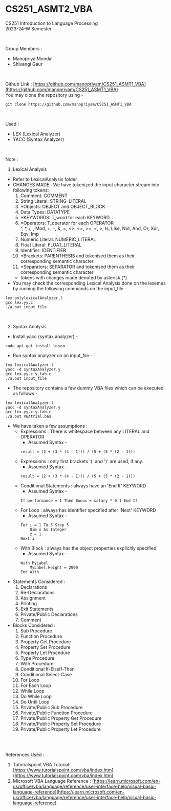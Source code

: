 # CS251_ASMT2_VBA

CS251 Introduction to Language Processing <br>
2023-24-W Semester <br>

<br>

Group Members : <br>
- Manopriya Mondal <br>
- Shivangi Gaur <br>

<br>

Github Link : [https://github.com/manopriyam/CS251_ASMT1_VBA](https://github.com/manopriyam/CS251_ASMT1_VBA) <br>
You may clone the repository using -
```
git clone https://github.com/manopriyam/CS251_ASMT1_VBA
```

<br>

Used : <br>
- LEX (Lexical Analyzer) <br>
- YACC (Syntax Analyzer) <br>

<br>

Note : <br>
1. Lexical Analysis <br>
- Refer to LexicalAnalysis folder
- CHANGES MADE : We have tokenized the input character stream into following tokens:
    1. Comment: COMMENT	
    2. String Literal: STRING_LITERAL
    3. *Objects: OBJECT and OBJECT_BLOCK
    4. Data Types: DATATYPE
    5. *KEYWORDS: T_word for each KEYWORD
    6. *Operators: T_operator for each OPERATOR <br>
        ^, *, /, \, Mod, +, -, &, =, <>, <=, >=, <, >, Is, Like, Not, And, Or, Xor, Eqv, Imp
    7. Numeric Literal: NUMERIC_LITERAL
    8. Float Literal: FLOAT_LITERAL
    9. Identifier: IDENTIFIER
    10. *Brackets: PARENTHESIS and tokenised them as their corresponding semantic character
    11. *Separators: SEPARATOR and tokenised them as their corresponding semantic character
    - tokens with changes made denoted by asterisk (*)
- You may check the corresponding Lexical Analysis done on the lexemes by running the following commands on the input_file -
```
lex onlylexicalAnalyzer.l
gcc lex.yy.c
./a.out input_file
```

<br>

2. Syntax Analysis <br>
- Install yacc (syntax analyzer) -
```
sudo apt-get install bison
```
- Run syntax analyzer on an input_file -
```
lex lexicalAnalyzer.l
yacc -d syntaxAnalyzer.y
gcc lex.yy.c y.tab.c
./a.out input_file
```
- The repository contains a few dummy VBA files which can be executed as follows - 
```
lex lexicalAnalyzer.l
yacc -d syntaxAnalyzer.y
gcc lex.yy.c y.tab.c
./a.out VBAtrial.bas
```
- We have taken a few assumptions :
    - Expressions : There is whitespace between any LITERAL and OPERATOR <br>
        - Assumed Syntax -
        ```
        result = (2 + (3 * (4 - 1))) / (5 + (5 * (2 - 1)))
        ```
    - Expressions : only first brackets '(' and ')' are used, if any. <br>
        - Assumed Syntax -
        ```
        result = (2 + (3 * (4 - 1))) / (5 + (5 * (2 - 1)))
        ```
    - Conditional Statements : always have an 'End If' KEYWORD <br>
        - Assumed Syntax -
        ```
        If performance = 1 Then Bonus = salary * 0.1 End If 
        ```
    - For Loop : always has identifier specified after 'Next' KEYWORD <br>
        - Assumed Syntax -
        ```
        For i = 1 To 5 Step 5   
            Dim x As Integer
            z = 1 
        Next i
        ```
    - With Block : always has the object properties explicitly specified <br>
        - Assumed Syntax -
        ```
        With MyLabel 
            MyLabel.Height = 2000 
        End With
        ```
- Statements Considered :
    1. Declarations
    2. Re-Declarations
    3. Assignment
    4. Printing
    5. Exit Statements
    6. Private/Public Declarations
    7. Comment
- Blocks Considered :
    1. Sub Procedure
    2. Function Procedure
    3. Property Get Procedure
    4. Property Set Procedure
    5. Property Let Procedure
    6. Type Procedure
    7. With Procedure
    8. Conditional If-ElseIf-Then
    9. Conditional Select-Case
    10. For Loop
    11. For Each Loop
    12. While Loop
    13. Do While Loop
    14. Do Until Loop
    15. Private/Public Sub Procedure
    16. Private/Public Function Procedure
    17. Private/Public Property Get Procedure
    18. Private/Public Property Set Procedure
    19. Private/Public Property Let Procedure
    
<br>
<br>

References Used : <br>
1. Tutorialspoint VBA Tutorial: [https://www.tutorialspoint.com/vba/index.htm](https://www.tutorialspoint.com/vba/index.htm) 
2. Microsoft VBA Language Reference : [https://learn.microsoft.com/en-us/office/vba/language/reference/user-interface-help/visual-basic-language-reference](https://learn.microsoft.com/en-us/office/vba/language/reference/user-interface-help/visual-basic-language-reference)
